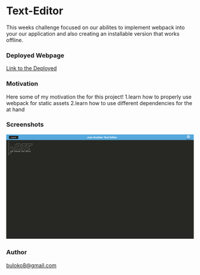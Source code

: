 # Text-Editor
This weeks challenge focused on our abilites to implement webpack into your our application and also creating an installable version that works offline.
### Deployed Webpage
[Link to the Deployed](https://glacial-retreat-87961.herokuapp.com/)

### Motivation
Here some of my motivation the for this project!
1.learn how to properly use webpack for static assets
2.learn how to use different dependencies for the at hand

### Screenshots
![alt text](./client/src/images/Screen%20Shot%202023-03-26%20at%202.51.51%20AM.png)

### Author
[buloko8@gmail.com](mailto:buloko8@gmail.com)


